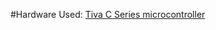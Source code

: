 #Hardware Used:
[Tiva C Series microcontroller](http://www.ti.com/ww/en/launchpad/launchpads-connected-ek-tm4c123gxl.html)
